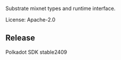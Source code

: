 Substrate mixnet types and runtime interface.

License: Apache-2.0


## Release

Polkadot SDK stable2409

